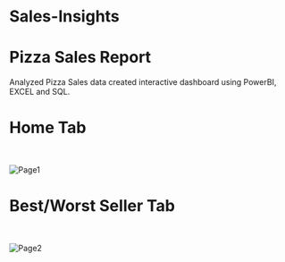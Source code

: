 # Sales-Insights
# Pizza Sales Report
Analyzed Pizza Sales data created interactive dashboard using PowerBI, EXCEL and SQL.
<br>
# Home Tab
<br>

![Page1](https://github.com/Akhilesh899/Sales-Insights/assets/92246700/45c44adc-7f46-4ada-8a82-43bd22e63aca)
<br>

# Best/Worst Seller Tab
<br>

![Page2](https://github.com/Akhilesh899/Sales-Insights/assets/92246700/6144e800-e26e-406f-bc30-e9c6909cb942)




